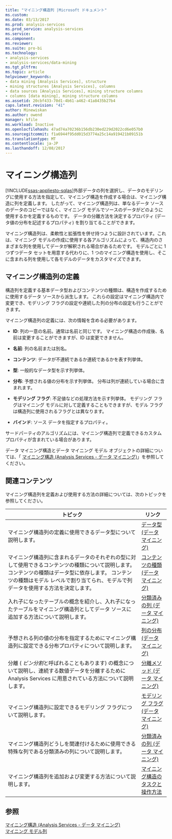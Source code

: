 ```yaml
---
title: "マイニング構造列 |Microsoft ドキュメント"
ms.custom: 
ms.date: 03/13/2017
ms.prod: analysis-services
ms.prod_service: analysis-services
ms.service: 
ms.component: 
ms.reviewer: 
ms.suite: pro-bi
ms.technology:
- analysis-services
- analysis-services/data-mining
ms.tgt_pltfrm: 
ms.topic: article
helpviewer_keywords:
- data mining [Analysis Services], structure
- mining structures [Analysis Services], columns
- data sources [Analysis Services], mining structure columns
- columns [data mining], mining structure columns
ms.assetid: 20cbf433-70d1-4b61-a462-41a8435b27b4
caps.latest.revision: "41"
author: Minewiskan
ms.author: owend
manager: kfile
ms.workload: Inactive
ms.openlocfilehash: 47ad74a70236b156db230ed229d2022cd6e057b0
ms.sourcegitcommit: f1a6944f95dd015d3774a25c14a919421b09151b
ms.translationtype: MT
ms.contentlocale: ja-JP
ms.lasthandoff: 12/08/2017
---
```

# <a name="mining-structure-columns"></a>マイニング構造列
[!INCLUDE[ssas-appliesto-sqlas](../../includes/ssas-appliesto-sqlas.md)]外部データの列を選択し、データのモデリングに使用する方法を指定して、マイニング構造を作成する場合は、マイニング構造に列を定義します。 したがって、マイニング構造列は、単なるデータ ソースのデータのコピーではなく、マイニング モデルでソースのデータがどのように使用するかを定義するものです。 データの分離方法を決定するプロパティ (データ値の分布を記述するプロパティ) を割り当てることができます。  
  
 マイニング構造列は、柔軟性と拡張性を併せ持つように設計されています。これは、マイニング モデルの作成に使用する各アルゴリズムによって、構造内のさまざまな列を使用してデータが解釈される場合があるためです。 モデルごとに 1 つずつデータ セットを用意する代わりに、1 つのマイニング構造を使用し、そこに含まれる列を使用して各モデルのデータをカスタマイズできます。  
  
## <a name="defining-mining-structure-columns"></a>マイニング構造列の定義  
 構造列を定義する基本データ型およびコンテンツの種類は、構造を作成するために使用するデータ ソースから派生します。 これらの設定はマイニング構造内で変更でき、モデリング フラグの設定や連続した列の分布の設定も行うことができます。  
  
 マイニング構造列の定義には、次の情報を含める必要があります。  
  
-   **ID**: 列の一意の名前。通常は名前と同じです。 マイニング構造の作成後、名前は変更することができますが、ID は変更できません。  
  
-   **名前**: 列の名前または別名。  
  
-   **コンテンツ**: データが不連続であるか連続であるかを表す列挙体。  
  
-   **型**: 一般的なデータ型を示す列挙体。  
  
-   **分布**: 予想される値の分布を示す列挙体。 分布は列が連続している場合に含まれます。  
  
-   **モデリング フラグ**: 不足値などの処理方法を示す列挙体。 モデリング フラグはマイニング モデルに対して定義することもできますが、モデル フラグは構造列に使用されるフラグとは異なります。  
  
-   **バインド**: ソース データを指定するプロパティ。  
  
 サードパーティのアルゴリズムには、マイニング構造列で定義できるカスタム プロパティが含まれている場合があります。  
  
 データ マイニング構造とデータ マイニング モデル オブジェクトの詳細については、「 [マイニング構造 (Analysis Services - データ マイニング)](../../analysis-services/data-mining/mining-structures-analysis-services-data-mining.md)」を参照してください。  
  
## <a name="related-content"></a>関連コンテンツ  
 マイニング構造列を定義および使用する方法の詳細については、次のトピックを参照してください。  
  
|トピック|リンク|  
|-----------|-----------|  
|マイニング構造列の定義に使用できるデータ型について説明します。|[データ型 (データ マイニング)](../../analysis-services/data-mining/data-types-data-mining.md)|  
|マイニング構造列に含まれるデータのそれぞれの型に対して使用できるコンテンツの種類について説明します。 コンテンツの種類はデータ型に依存します。 コンテンツの種類はモデル レベルで割り当てられ、モデルで列データを使用する方法を決定します。|[コンテンツの種類 (データ マイニング)](../../analysis-services/data-mining/content-types-data-mining.md)|  
|入れ子になったテーブルの概念を紹介し、入れ子になったテーブルをマイニング構造列としてデータ ソースに追加する方法について説明します。|[分類済みの列 (データ マイニング)](../../analysis-services/data-mining/classified-columns-data-mining.md)|  
|予想される列の値の分布を指定するためにマイニング構造列に設定できる分布プロパティについて説明します。|[列の分布 (データ マイニング)](../../analysis-services/data-mining/column-distributions-data-mining.md)|  
|分離 ( *ビン分割*と呼ばれることもあります) の概念について説明し、連続する数値データを分離するために Analysis Services に用意されている方法について説明します。|[分離メソッド (データ マイニング)](../../analysis-services/data-mining/discretization-methods-data-mining.md)|  
|マイニング構造列に設定できるモデリング フラグについて説明します。|[モデリング フラグ (データ マイニング)](../../analysis-services/data-mining/modeling-flags-data-mining.md)|  
|マイニング構造列どうしを関連付けるために使用できる特殊な列である分類済みの列について説明します。|[分類済みの列 (データ マイニング)](../../analysis-services/data-mining/classified-columns-data-mining.md)|  
|マイニング構造列を追加および変更する方法について説明します。|[マイニング構造のタスクと操作方法](../../analysis-services/data-mining/mining-structure-tasks-and-how-tos.md)|  
  
## <a name="see-also"></a>参照  
 [マイニング構造 (Analysis Services - データ マイニング)](../../analysis-services/data-mining/mining-structures-analysis-services-data-mining.md)   
 [マイニング モデル列](../../analysis-services/data-mining/mining-model-columns.md)  
  
  

